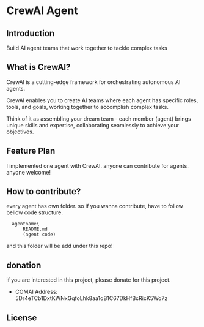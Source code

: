 # CrewAI Agent 
## Introduction
Build AI agent teams that work together to tackle complex tasks

## What is CrewAI?
CrewAI is a cutting-edge framework for orchestrating autonomous AI agents.

CrewAI enables you to create AI teams where each agent has specific roles, tools, and goals, working together to accomplish complex tasks.

Think of it as assembling your dream team - each member (agent) brings unique skills and expertise, collaborating seamlessly to achieve your objectives.

## Feature Plan
I implemented one agent with CrewAI. anyone can contribute for agents. anyone welcome!
## How to contribute?
every agent has own folder. so if you wanna contribute, have to follow bellow code structure.
```plaintext
  agentname\
      README.md
      (agent code)
```
and this folder will be add under this repo!
## donation
if you are interested in this project, please donate for this project.
- COMAI Address:
5Dr4eTCb1DxtKWNxGqfoLhk8aa1qB1C67DkHfBcRicK5Wq7z

## License
